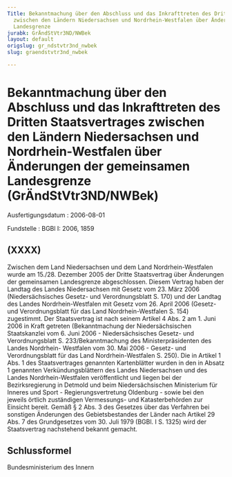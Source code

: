 ```yaml
---
Title: Bekanntmachung über den Abschluss und das Inkrafttreten des Dritten Staatsvertrages
  zwischen den Ländern Niedersachsen und Nordrhein-Westfalen über Änderungen der gemeinsamen
  Landesgrenze
jurabk: GrÄndStVtr3ND/NWBek
layout: default
origslug: gr_ndstvtr3nd_nwbek
slug: graendstvtr3nd_nwbek

---
```


# Bekanntmachung über den Abschluss und das Inkrafttreten des Dritten Staatsvertrages zwischen den Ländern Niedersachsen und Nordrhein-Westfalen über Änderungen der gemeinsamen Landesgrenze (GrÄndStVtr3ND/NWBek)

Ausfertigungsdatum
:   2006-08-01

Fundstelle
:   BGBl I: 2006, 1859



## (XXXX)

Zwischen dem Land Niedersachsen und dem Land Nordrhein-Westfalen wurde
am 15./28. Dezember 2005 der Dritte Staatsvertrag über Änderungen der
gemeinsamen Landesgrenze abgeschlossen. Diesem Vertrag haben der
Landtag des Landes Niedersachsen mit Gesetz vom 23. März 2006
(Niedersächsisches Gesetz- und Verordnungsblatt S. 170) und der
Landtag des Landes Nordrhein-Westfalen mit Gesetz vom 26. April 2006
(Gesetz- und Verordnungsblatt für das Land Nordrhein-Westfalen S. 154)
zugestimmt.
Der Staatsvertrag ist nach seinem Artikel 4 Abs. 2 am 1. Juni 2006 in
Kraft getreten (Bekanntmachung der Niedersächsischen Staatskanzlei vom
6\. Juni 2006 - Niedersächsisches Gesetz- und Verordnungsblatt S.
233/Bekanntmachung des Ministerpräsidenten des Landes Nordrhein-
Westfalen vom 30. Mai 2006 - Gesetz- und Verordnungsblatt für das Land
Nordrhein-Westfalen S. 250).
Die in Artikel 1 Abs. 1 des Staatsvertrages genannten Kartenblätter
wurden in den in Absatz 1 genannten Verkündungsblättern des Landes
Niedersachsen und des Landes Nordrhein-Westfalen veröffentlicht und
liegen bei der Bezirksregierung in Detmold und beim Niedersächsischen
Ministerium für Inneres und Sport - Regierungsvertretung Oldenburg -
sowie bei den jeweils örtlich zuständigen Vermessungs- und
Katasterbehörden zur Einsicht bereit.
Gemäß § 2 Abs. 3 des Gesetzes über das Verfahren bei sonstigen
Änderungen des Gebietsbestandes der Länder nach Artikel 29 Abs. 7 des
Grundgesetzes vom 30. Juli 1979 (BGBl. I S. 1325) wird der
Staatsvertrag nachstehend bekannt gemacht.


## Schlussformel

Bundesministerium des Innern

